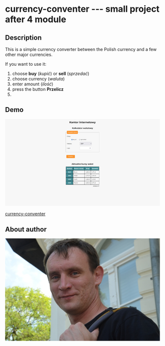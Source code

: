 # currency-conventer --- small project after 4 module

## Description

This is a simple currency converter between the Polish currency and a few other major currencies.

If you want to use it:
1. choose **buy** (*kupić*) or **sell** (*sprzedać*)
2. choose currency (*waluta*)
3. enter amount (*ilość*)
4. press the button **Przelicz**
5. 

## Demo

![website](images/screenshot02.jpg "website")

[currency-conventer](https://o-pawel.github.io/currency-converter/)

## About author

![Pawel](images/pawel.jpg "Pawel")

